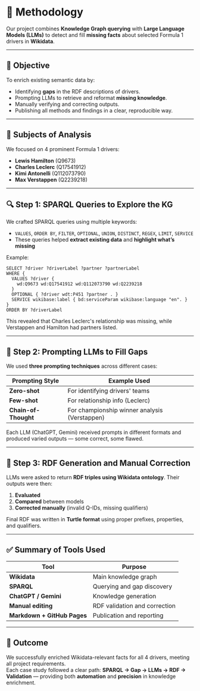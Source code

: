 # 🧪 Methodology

Our project combines **Knowledge Graph querying** with **Large Language Models (LLMs)** to detect and fill **missing facts** about selected Formula 1 drivers in **Wikidata**.

---

## 🎯 Objective

To enrich existing semantic data by:
- Identifying **gaps** in the RDF descriptions of drivers.
- Prompting LLMs to retrieve and reformat **missing knowledge**.
- Manually verifying and correcting outputs.
- Publishing all methods and findings in a clear, reproducible way.

---

## 👥 Subjects of Analysis

We focused on 4 prominent Formula 1 drivers:

- **Lewis Hamilton** (Q9673)
- **Charles Leclerc** (Q17541912)
- **Kimi Antonelli** (Q112073790)
- **Max Verstappen** (Q2239218)

---

## 🔍 Step 1: SPARQL Queries to Explore the KG

We crafted SPARQL queries using multiple keywords:

- `VALUES`, `ORDER BY`, `FILTER`, `OPTIONAL`, `UNION`, `DISTINCT`, `REGEX`, `LIMIT`, `SERVICE`
- These queries helped **extract existing data** and **highlight what’s missing**

Example:
```sparql
SELECT ?driver ?driverLabel ?partner ?partnerLabel
WHERE {
  VALUES ?driver {
    wd:Q9673 wd:Q17541912 wd:Q112073790 wd:Q2239218
  }
  OPTIONAL { ?driver wdt:P451 ?partner . }
  SERVICE wikibase:label { bd:serviceParam wikibase:language "en". }
}
ORDER BY ?driverLabel
```

This revealed that Charles Leclerc's relationship was missing, while Verstappen and Hamilton had partners listed.

---

## 🤖 Step 2: Prompting LLMs to Fill Gaps

We used **three prompting techniques** across different cases:

| Prompting Style | Example Used |
|------------------|--------------|
| **Zero-shot** | For identifying drivers' teams |
| **Few-shot** | For relationship info (Leclerc) |
| **Chain-of-Thought** | For championship winner analysis (Verstappen) |

Each LLM (ChatGPT, Gemini) received prompts in different formats and produced varied outputs — some correct, some flawed.

---

## 🧱 Step 3: RDF Generation and Manual Correction

LLMs were asked to return **RDF triples using Wikidata ontology**. Their outputs were then:

1. **Evaluated**
2. **Compared** between models
3. **Corrected manually** (invalid Q-IDs, missing qualifiers)

Final RDF was written in **Turtle format** using proper prefixes, properties, and qualifiers.

---

## ✅ Summary of Tools Used

| Tool | Purpose |
|------|---------|
| **Wikidata** | Main knowledge graph |
| **SPARQL** | Querying and gap discovery |
| **ChatGPT / Gemini** | Knowledge generation |
| **Manual editing** | RDF validation and correction |
| **Markdown + GitHub Pages** | Publication and reporting

---

## 📎 Outcome

We successfully enriched Wikidata-relevant facts for all 4 drivers, meeting all project requirements.  
Each case study followed a clear path: **SPARQL → Gap → LLMs → RDF → Validation** — providing both **automation** and **precision** in knowledge enrichment.
